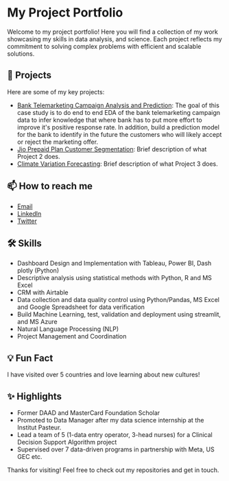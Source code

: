 # My Project Portfolio
Welcome to my project portfolio! Here you will find a collection of my work showcasing my skills in data analysis, and science. Each project reflects my commitment to solving complex problems with efficient and scalable solutions.

## 🔭 Projects

Here are some of my key projects:

- [Bank Telemarketing Campaign Analysis and Prediction](https://github.com/Arame93/Arame93.github.io/tree/6a5b41a5fab0cb86191738d2293583dce0e6e537/Bank%20Telemarketing%20Campaign%20Analysis%20and%20Prediction): The goal of this case study is to do end to end EDA of the bank telemarketing campaign data to infer knowledge that where bank has to put more effort to improve it's positive response rate. In addition, build a prediction model for the bank to identify in the future the customers who will likely accept or reject the marketing offer. 
- [Jio Prepaid Plan Customer Segmentation](): Brief description of what Project 2 does.
- [Climate Variation Forecasting](): Brief description of what Project 3 does.

## 📫 How to reach me

- [Email](arramthiamm@gmail.com)
- [LinkedIn](https://linkedin.com/in/arame-thiam/)
- [Twitter](https://twitter.com/@aramethiam3)

## 🛠️ Skills

- Dashboard Design and Implementation with Tableau, Power BI, Dash plotly (Python) 
- Descriptive analysis using statistical methods with Python, R and MS Excel
- CRM with Airtable
- Data collection and data quality control using Python/Pandas, MS Excel and Google Spreadsheet for data verification
- Build Machine Learning, test, validation and deployment using streamlit, and MS Azure
- Natural Language Processing (NLP)
- Project Management and Coordination

## 💡 Fun Fact

I have visited over 5 countries and love learning about new cultures!

## ✨ Highlights

- Former DAAD and MasterCard Foundation Scholar
- Promoted to Data Manager after my data science internship at the Institut Pasteur.
- Lead a team of 5 (1-data entry operator, 3-head nurses) for a Clinical Decision Support Algorithm project
- Supervised over 7 data-driven programs in partnership with Meta, US GEC etc.  


Thanks for visiting! Feel free to check out my repositories and get in touch.
